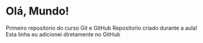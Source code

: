 # Olá, Mundo!
 Primeiro repositorio do curso Git e GitHub
 Repositorio criado durante a aula!
Esta linha eu adicionei diretamente no GitHub
